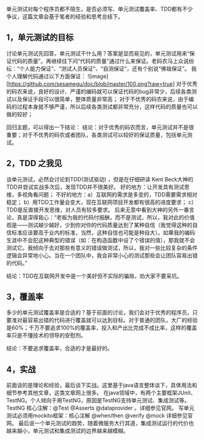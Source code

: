 单元测试对每个程序员都不陌生，是否必须写、单元测试覆盖率、TDD都有不少争议，这篇文章会基于笔者的经验和思考总结下。

## 1，单元测试的目标
讨论单元测试先回答，单元测试干什么用？答案是显而易见的，单元测试用来“保证代码的质量”。再继续往下问“代码的质量”通过什么来保证。老码农马上众说纷纭：“个人能力保证”、“测试人员保证”、“自测保证”，还有个别说“佛祖保证”。
我个人理解代码通过以下方面保证：
![image][https://github.com/sesamegu/doc/blob/master/100.png?raw=true]
对于优秀的码农来说，良好的设计、严谨的编码就可以保证代码的bug非常少，后续各类测试以及保证手段可以很简单，整体质量非常高；
对于不优秀的码农来说，由于编码的过程本身就不够严谨，所以后续各类测试都非常充分，这样代码的质量也可以做的较好；

回归主题，可以得出一下结论：
结论：对于优秀的码农而言，单元测试并不是很重要；对于不优秀的码农或者团队，各类测试可以较好的保证质量，包括单元测试。


## 2，TDD 之我见
谈单元测试，必然会讨论到TDD(测试驱动) ，但是在仔细研读 Kent Beck大神的TDD并尝试实战多次后，发现TDD并不很美好。
好的地方：让开发具有测试思维，多视角看问题；
不好的地方：a）互联网的需求是多变的，TDD需要需求相对稳定； b）用TDD工作量会变大，现在互联网项目开发都有很高的进度要求；
c）TDD是反直接开发思维，对人员有较多要求。
后来无意中看到大神的另外一番言论，真是深得我心：“老板为我的代码付报酬，而不是测试，所以，我对此的价值观是——测试越少越好，少到你对你的代码质量达到了某种自信（我觉得这种的自信标准应该要高于业内的标准，当然，这种自信也可能是种自大）。如果我的编码生涯中不会犯这种典型的错误（如：在构造函数中设了个错误的值），那我就不会测试它。我倾向于去对那些有意义的错误做测试，所以，我对一些比较复杂的条件逻辑会异常地小心。当在一个团队中，我会非常小心的测试那些会让团队容易出错的代码。”

结论：TDD在互联网开发中是一个美好但不实际的骗局，劝大家不要采坑。

## 3，覆盖率
多少的单元测试覆盖率是合适的？基于前面的讨论，我们会对于优秀的程序员，只要准对最容易出错的代码进行覆盖就可以达到目标。对于普通的团队，大厂的经验是60%；千万不要追求100%的覆盖率，投入和产出比完成不成比率，这样的覆盖率只是不懂技术的领导的安慰剂。

结论：不要追求覆盖率，合适的才是最好的。


## 4，实战
前面谈的是理论和经验，最后谈下实战。这里基于java语言整体谈下，具体用法和细节参考其他文章，这类文章网上很多。
在java领域中，有两个主要框架JUnit、TestNG。个人倾向于用TestNG，原因是TestNG支持单元测试、集成测试等。
TestNG 核心注解：@Test @Asserts @dataprovider 。详细参见官网。
写单元测试必须用mockito框架：核心注解 @when/then @verify @mock 详细参见官网。
最后说一个单元测试的趋势，随着微服务大行其道，集成测试运行的代价也越来越小，单元测试和集成测试的边界越来越模糊。




